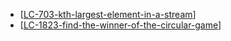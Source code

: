 - [[LC-703-kth-largest-element-in-a-stream]]
- [[LC-1823-find-the-winner-of-the-circular-game]]


[//begin]: # "Autogenerated link references for markdown compatibility"
[LC-703-kth-largest-element-in-a-stream]: <../data structures/trees/competitive/LC-703-kth-largest-element-in-a-stream> "LC-703-kth-largest-element-in-a-stream"
[LC-1823-find-the-winner-of-the-circular-game]: <../data structures/ash/competitive/LC-1823-find-the-winner-of-the-circular-game> "LC-1823-find-the-winner-of-the-circular-game"
[//end]: # "Autogenerated link references"